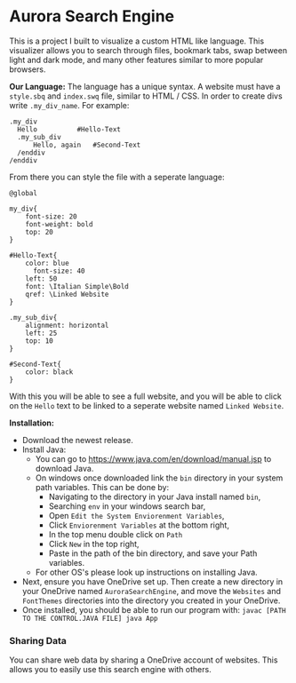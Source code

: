 # Aurora Search Engine

This is a project I built to visualize a custom HTML like language. This visualizer allows you to search through files, bookmark tabs, swap between light and dark mode, and many other features similar to more popular browsers.

**Our Language:**
The language has a unique syntax. A website must have a `style.sbq` and `index.swq` file, similar to HTML / CSS. In order to create divs write `.my_div_name`. For example:
```
.my_div
  Hello          #Hello-Text
  .my_sub_div
      Hello, again   #Second-Text
  /enddiv
/enddiv
```
From there you can style the file with a seperate language:
```
@global

my_div{
    font-size: 20
    font-weight: bold
    top: 20
}

#Hello-Text{
    color: blue
  	  font-size: 40
    left: 50
    font: \Italian Simple\Bold
    qref: \Linked Website
}

.my_sub_div{
    alignment: horizontal
    left: 25
    top: 10
}

#Second-Text{
    color: black
}
```
With this you will be able to see a full website, and you will be able to click on the `Hello` text to be linked to a seperate website named `Linked Website`.

**Installation:**
* Download the newest release.
* Install Java:
    * You can go to https://www.java.com/en/download/manual.jsp to download Java.
    * On windows once downloaded link the `bin` directory in your system path variables. This can be done by:
       * Navigating to the directory in your Java install named `bin`,
       * Searching `env` in your windows search bar,
       * Open `Edit the System Enviorenment Variables`,
       * Click `Enviorenment Variables` at the bottom right,
       * In the top menu double click on `Path`
       * Click `New` in the top right,
       * Paste in the path of the bin directory, and save your Path variables.
    * For other OS's please look up instructions on installing Java.
* Next, ensure you have OneDrive set up. Then create a new directory in your OneDrive named `AuroraSearchEngine`, and move the `Websites` and `FontThemes` directories into the directory you created in your OneDrive.
* Once installed, you should be able to run our program with:
      ```
      javac [PATH TO THE CONTROL.JAVA FILE]
      java App
      ```

### Sharing Data
You can share web data by sharing a OneDrive account of websites. This allows you to easily use this search engine with others.

